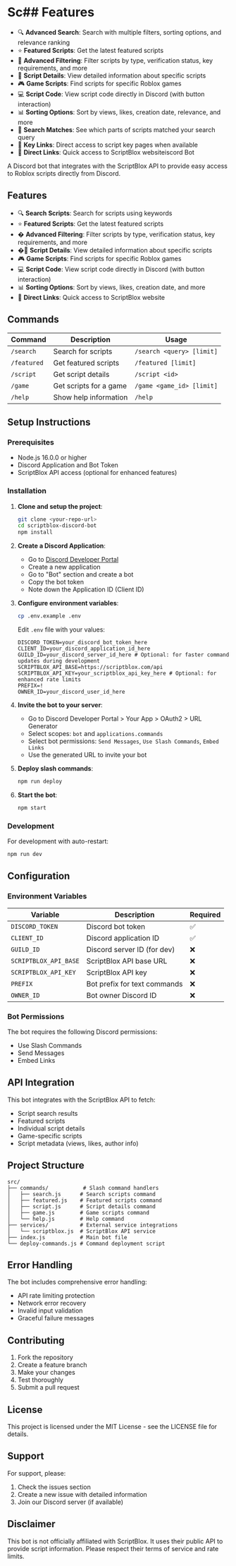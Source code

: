 # Sc## Features

- 🔍 **Advanced Search**: Search with multiple filters, sorting options, and relevance ranking
- ⭐ **Featured Scripts**: Get the latest featured scripts
- 🔧 **Advanced Filtering**: Filter scripts by type, verification status, key requirements, and more
- 📜 **Script Details**: View detailed information about specific scripts
- 🎮 **Game Scripts**: Find scripts for specific Roblox games
- 💻 **Script Code**: View script code directly in Discord (with button interaction)
- 📊 **Sorting Options**: Sort by views, likes, creation date, relevance, and more
- 🎯 **Search Matches**: See which parts of scripts matched your search query
- 🔐 **Key Links**: Direct access to script key pages when available
- 🔗 **Direct Links**: Quick access to ScriptBlox websiteiscord Bot

A Discord bot that integrates with the ScriptBlox API to provide easy access to Roblox scripts directly from Discord.

## Features

- 🔍 **Search Scripts**: Search for scripts using keywords
- ⭐ **Featured Scripts**: Get the latest featured scripts
- � **Advanced Filtering**: Filter scripts by type, verification status, key requirements, and more
- �📜 **Script Details**: View detailed information about specific scripts
- 🎮 **Game Scripts**: Find scripts for specific Roblox games
- 💻 **Script Code**: View script code directly in Discord (with button interaction)
- 📊 **Sorting Options**: Sort by views, likes, creation date, and more
- 🔗 **Direct Links**: Quick access to ScriptBlox website

## Commands

| Command | Description | Usage |
|---------|-------------|-------|
| `/search` | Search for scripts | `/search <query> [limit]` |
| `/featured` | Get featured scripts | `/featured [limit]` |
| `/script` | Get script details | `/script <id>` |
| `/game` | Get scripts for a game | `/game <game_id> [limit]` |
| `/help` | Show help information | `/help` |

## Setup Instructions

### Prerequisites

- Node.js 16.0.0 or higher
- Discord Application and Bot Token
- ScriptBlox API access (optional for enhanced features)

### Installation

1. **Clone and setup the project**:
   ```bash
   git clone <your-repo-url>
   cd scriptblox-discord-bot
   npm install
   ```

2. **Create a Discord Application**:
   - Go to [Discord Developer Portal](https://discord.com/developers/applications)
   - Create a new application
   - Go to "Bot" section and create a bot
   - Copy the bot token
   - Note down the Application ID (Client ID)

3. **Configure environment variables**:
   ```bash
   cp .env.example .env
   ```
   
   Edit `.env` file with your values:
   ```env
   DISCORD_TOKEN=your_discord_bot_token_here
   CLIENT_ID=your_discord_application_id_here
   GUILD_ID=your_discord_server_id_here # Optional: for faster command updates during development
   SCRIPTBLOX_API_BASE=https://scriptblox.com/api
   SCRIPTBLOX_API_KEY=your_scriptblox_api_key_here # Optional: for enhanced rate limits
   PREFIX=!
   OWNER_ID=your_discord_user_id_here
   ```

4. **Invite the bot to your server**:
   - Go to Discord Developer Portal > Your App > OAuth2 > URL Generator
   - Select scopes: `bot` and `applications.commands`
   - Select bot permissions: `Send Messages`, `Use Slash Commands`, `Embed Links`
   - Use the generated URL to invite your bot

5. **Deploy slash commands**:
   ```bash
   npm run deploy
   ```

6. **Start the bot**:
   ```bash
   npm start
   ```

### Development

For development with auto-restart:
```bash
npm run dev
```

## Configuration

### Environment Variables

| Variable | Description | Required |
|----------|-------------|----------|
| `DISCORD_TOKEN` | Discord bot token | ✅ |
| `CLIENT_ID` | Discord application ID | ✅ |
| `GUILD_ID` | Discord server ID (for dev) | ❌ |
| `SCRIPTBLOX_API_BASE` | ScriptBlox API base URL | ❌ |
| `SCRIPTBLOX_API_KEY` | ScriptBlox API key | ❌ |
| `PREFIX` | Bot prefix for text commands | ❌ |
| `OWNER_ID` | Bot owner Discord ID | ❌ |

### Bot Permissions

The bot requires the following Discord permissions:
- Use Slash Commands
- Send Messages
- Embed Links

## API Integration

This bot integrates with the ScriptBlox API to fetch:
- Script search results
- Featured scripts
- Individual script details
- Game-specific scripts
- Script metadata (views, likes, author info)

## Project Structure

```
src/
├── commands/           # Slash command handlers
│   ├── search.js      # Search scripts command
│   ├── featured.js    # Featured scripts command
│   ├── script.js      # Script details command
│   ├── game.js        # Game scripts command
│   └── help.js        # Help command
├── services/          # External service integrations
│   └── scriptblox.js  # ScriptBlox API service
├── index.js           # Main bot file
└── deploy-commands.js # Command deployment script
```

## Error Handling

The bot includes comprehensive error handling:
- API rate limiting protection
- Network error recovery
- Invalid input validation
- Graceful failure messages

## Contributing

1. Fork the repository
2. Create a feature branch
3. Make your changes
4. Test thoroughly
5. Submit a pull request

## License

This project is licensed under the MIT License - see the LICENSE file for details.

## Support

For support, please:
1. Check the issues section
2. Create a new issue with detailed information
3. Join our Discord server (if available)

## Disclaimer

This bot is not officially affiliated with ScriptBlox. It uses their public API to provide script information. Please respect their terms of service and rate limits.

